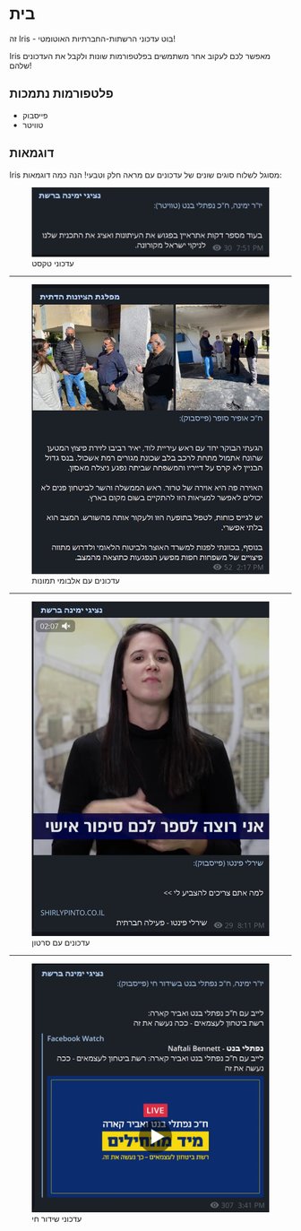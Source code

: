 # בית

זה Iris - בוט עדכוני הרשתות-החברתיות האוטומטי!

Iris מאפשר לכם לעקוב אחר משתמשים בפלטפורמות שונות ולקבל את העדכונים שלהם!

## פלטפורמות נתמכות
 - פייסבוק
 - טוויטר

## דוגמאות

Iris מסוגל לשלוח סוגים שונים של עדכונים עם מראה חלק וטבעי!
הנה כמה דוגמאות:

<figure>
  <img src="text.png" width="450" />
  <figcaption>עדכוני טקסט</figcaption>
</figure>
<hr>
<figure>
  <img src="album.png" width="450" />
  <figcaption>עדכונים עם אלבומי תמונות</figcaption>
</figure>
<hr>
<figure>
  <img src="video.png" width="450" />
  <figcaption>עדכונים עם סרטון</figcaption>
</figure>
<hr>
<figure>
  <img src="livestream.png" width="450" />
  <figcaption>עדכוני שידור חי</figcaption>
</figure>